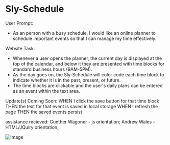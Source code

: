 # Sly-Schedule

User Prompt:
- As an person with a busy schedule, I would like an online planner to schedule important events so that I can manage my time effectively.

Website Task:
- Whenever a user opens the planner, the current day is displayed at the top of the calendar, and below it they are presented with time blocks for standard business hours (9AM-5PM).
- As the day goes on, the Sly-Schedule will color code each time block to indicate whether it is in the past, present, or future.
- The time blocks are clickable and the user's daily plans can be entered as an event within the text area.

Update(s) Coming Soon:
WHEN I click the save button for that time block
THEN the text for that event is saved in local storage
WHEN I refresh the page
THEN the saved events persist

assistance recieved:
Gunther Wagoner - js orientation;
Andrew Wales - HTML/JQuiry orientation;

![image](https://user-images.githubusercontent.com/93052960/145745877-b0ac00db-2ae6-490b-b6f8-551f87db012f.png)
